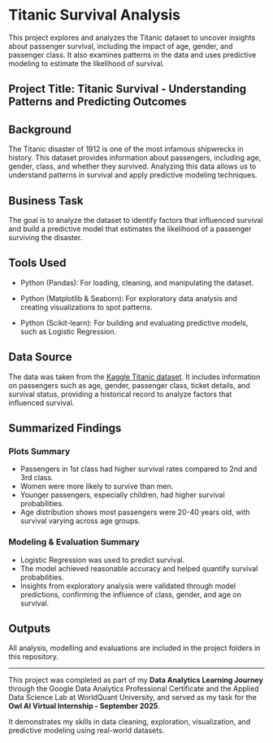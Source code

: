 
# Titanic Survival Analysis

This project explores and analyzes the Titanic dataset to uncover insights about passenger survival, including the impact of age, gender, and passenger class. It also examines patterns in the data and uses predictive modeling to estimate the likelihood of survival.

## Project Title: Titanic Survival - Understanding Patterns and Predicting Outcomes

## Background

The Titanic disaster of 1912 is one of the most infamous shipwrecks in history. This dataset provides information about passengers, including age, gender, class, and whether they survived. Analyzing this data allows us to understand patterns in survival and apply predictive modeling techniques.
  
## Business Task

The goal is to analyze the dataset to identify factors that influenced survival and build a predictive model that estimates the likelihood of a passenger surviving the disaster.

## Tools Used

* Python (Pandas): For loading, cleaning, and manipulating the dataset.

* Python (Matplotlib & Seaborn): For exploratory data analysis and creating visualizations to spot patterns.

* Python (Scikit-learn): For building and evaluating predictive models, such as Logistic Regression.

## Data Source

The data was taken from the [Kaggle Titanic dataset](https://www.kaggle.com/competitions/titanic/data). It includes information on passengers such as age, gender, passenger class, ticket details, and survival status, providing a historical record to analyze factors that influenced survival.


## Summarized Findings

### Plots Summary
- Passengers in 1st class had higher survival rates compared to 2nd and 3rd class.  
- Women were more likely to survive than men.  
- Younger passengers, especially children, had higher survival probabilities.  
- Age distribution shows most passengers were 20-40 years old, with survival varying across age groups.

### Modeling & Evaluation Summary
- Logistic Regression was used to predict survival.  
- The model achieved reasonable accuracy and helped quantify survival probabilities.  
- Insights from exploratory analysis were validated through model predictions, confirming the influence of class, gender, and age on survival.

## Outputs

All analysis, modelling and evaluations are included in the project folders in this repository.

----

This project was completed as part of my **Data Analytics Learning Journey** through the Google Data Analytics Professional Certificate and the Applied Data Science Lab at WorldQuant University, and served as my task for the **Owl AI Virtual Internship - September 2025**. 

It demonstrates my skills in data cleaning, exploration, visualization, and predictive modeling using real-world datasets.

